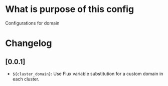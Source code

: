 # What is purpose of this config 

Configurations for domain

# Changelog

## [0.0.1]

- `${cluster_domain}`: Use Flux variable substitution for a custom domain in each cluster.
